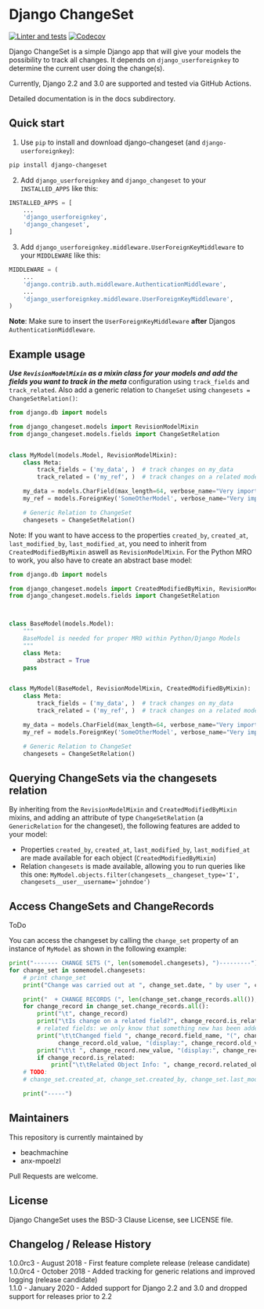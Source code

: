 Django ChangeSet
================

[![Linter and tests](https://github.com/beachmachine/django-changeset/workflows/Linter%20and%20tests/badge.svg)](https://github.com/beachmachine/django-changeset/actions)
[![Codecov](https://img.shields.io/codecov/c/gh/beachmachine/django-changeset)](https://codecov.io/gh/beachmachine/django-changeset)

Django ChangeSet is a simple Django app that will give your models the possibility to track all changes. It depends on
`django_userforeignkey` to determine the current user doing the change(s).

Currently, Django 2.2 and 3.0 are supported and tested via GitHub Actions.

Detailed documentation is in the docs subdirectory.

Quick start
-----------

1.  Use `pip` to install and download django-changeset (and `django-userforeignkey`):

```bash
pip install django-changeset
```

2.  Add `django_userforeignkey` and `django_changeset` to your `INSTALLED_APPS` like this:

```python
INSTALLED_APPS = [
    ...
    'django_userforeignkey',
    'django_changeset',
]
```

3.  Add `django_userforeignkey.middleware.UserForeignKeyMiddleware` to your `MIDDLEWARE` like this:

```python
MIDDLEWARE = (
    ...
    'django.contrib.auth.middleware.AuthenticationMiddleware',
    ...
    'django_userforeignkey.middleware.UserForeignKeyMiddleware',
)
```

**Note**: Make sure to insert the `UserForeignKeyMiddleware` **after** Djangos `AuthenticationMiddleware`.

Example usage
-------------

***Use `RevisionModelMixin` as a mixin class for your models and add the fields you want to track in the meta***
configuration using `track_fields` and `track_related`. Also add a generic relation to `ChangeSet` using
`changesets = ChangeSetRelation()`:

```python
from django.db import models

from django_changeset.models import RevisionModelMixin
from django_changeset.models.fields import ChangeSetRelation


class MyModel(models.Model, RevisionModelMixin):
    class Meta:
        track_fields = ('my_data', )  # track changes on my_data
        track_related = ('my_ref', )  # track changes on a related model

    my_data = models.CharField(max_length=64, verbose_name="Very important data you want to track")
    my_ref = models.ForeignKey('SomeOtherModel', verbose_name="Very important relation", related_name='my_models')

    # Generic Relation to ChangeSet
    changesets = ChangeSetRelation()
```

Note: If you want to have access to the properties `created_by`, `created_at`, `last_modified_by`, `last_modified_at`,
you need to inherit from `CreatedModifiedByMixin` aswell as `RevisionModelMixin`. For the Python MRO to work, you also
have to create an abstract base model:

```python
from django.db import models

from django_changeset.models import CreatedModifiedByMixin, RevisionModelMixin
from django_changeset.models.fields import ChangeSetRelation



class BaseModel(models.Model):
    """
    BaseModel is needed for proper MRO within Python/Django Models
    """
    class Meta:
        abstract = True
    pass


class MyModel(BaseModel, RevisionModelMixin, CreatedModifiedByMixin):
    class Meta:
        track_fields = ('my_data', )  # track changes on my_data
        track_related = ('my_ref', )  # track changes on a related model

    my_data = models.CharField(max_length=64, verbose_name="Very important data you want to track")
    my_ref = models.ForeignKey('SomeOtherModel', verbose_name="Very important relation", related_name='my_models')

    # Generic Relation to ChangeSet
    changesets = ChangeSetRelation()
```

Querying ChangeSets via the changesets relation
-----------------------------------------------

By inheriting from the `RevisionModelMixin` and `CreatedModifiedByMixin` mixins, and adding an attribute of type
`ChangeSetRelation` (a `GenericRelation` for the changeset), the following features are added to your model:

-   Properties `created_by`, `created_at`, `last_modified_by`, `last_modified_at` are made available for each object
    (`CreatedModifiedByMixin`)
-   Relation `changesets` is made available, allowing you to run queries like this one:
    `MyModel.objects.filter(changesets__changeset_type='I', changesets__user__username='johndoe')`

Access ChangeSets and ChangeRecords
-----------------------------------

ToDo

You can access the changeset by calling the `change_set` property of an instance of `MyModel` as shown in the following
example:

```python
print("------- CHANGE SETS (", len(somemodel.changesets), ")---------")
for change_set in somemodel.changesets:
    # print change_set
    print("Change was carried out at ", change_set.date, " by user ", change_set.user, " on model ", change_set.object_type)

    print("  + CHANGE RECORDS (", len(change_set.change_records.all()), "): ")
    for change_record in change_set.change_records.all():
        print("\t", change_record)
        print("\tIs change on a related field?", change_record.is_related)
        # related fields: we only know that something new has been added. we know the PK, but not the object itself
        print("\t\tChanged field ", change_record.field_name, "(", change_record.field_verbose_name, ") from ",
              change_record.old_value, "(display:", change_record.old_value_display, ") to")
        print("\t\t ", change_record.new_value, "(display:", change_record.new_value_display, ")")
        if change_record.is_related:
            print("\t\tRelated Object Info: ", change_record.related_object)
    # TODO:
    # change_set.created_at, change_set.created_by, change_set.last_modified_by, change_set.last_modified_at

    print("-----")
```

Maintainers
-----------

This repository is currently maintained by

-   beachmachine
-   anx-mpoelzl

Pull Requests are welcome.

License
-------

Django ChangeSet uses the BSD-3 Clause License, see LICENSE file.

Changelog / Release History
---------------------------

1.0.0rc3 - August 2018 - First feature complete release (release candidate)  
1.0.0rc4 - October 2018 - Added tracking for generic relations and improved logging (release candidate)  
1.1.0 - January 2020 - Added support for Django 2.2 and 3.0 and dropped support for releases prior to 2.2
